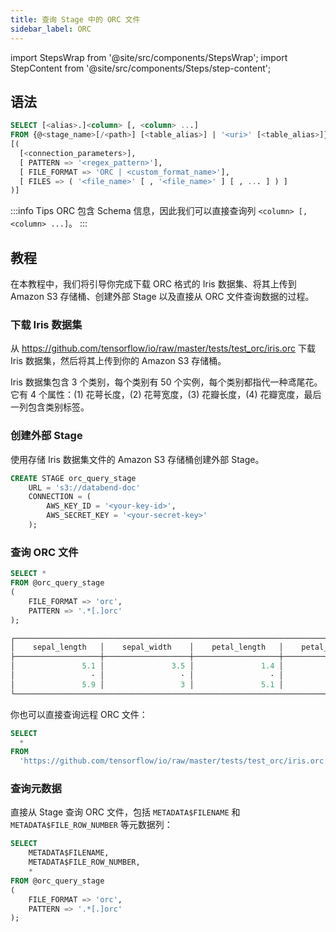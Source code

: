 ```yaml
---
title: 查询 Stage 中的 ORC 文件
sidebar_label: ORC
---
```

import StepsWrap from '@site/src/components/StepsWrap';
import StepContent from '@site/src/components/Steps/step-content';

## 语法

```sql
SELECT [<alias>.]<column> [, <column> ...]
FROM {@<stage_name>[/<path>] [<table_alias>] | '<uri>' [<table_alias>]}
[(
  [<connection_parameters>],
  [ PATTERN => '<regex_pattern>'],
  [ FILE_FORMAT => 'ORC | <custom_format_name>'],
  [ FILES => ( '<file_name>' [ , '<file_name>' ] [ , ... ] ) ]
)]
```

:::info Tips
ORC 包含 Schema 信息，因此我们可以直接查询列 `<column> [, <column> ...]`。
:::

## 教程

在本教程中，我们将引导你完成下载 ORC 格式的 Iris 数据集、将其上传到 Amazon S3 存储桶、创建外部 Stage 以及直接从 ORC 文件查询数据的过程。

<StepsWrap>
<StepContent number="1">

### 下载 Iris 数据集

从 https://github.com/tensorflow/io/raw/master/tests/test_orc/iris.orc 下载 Iris 数据集，然后将其上传到你的 Amazon S3 存储桶。

Iris 数据集包含 3 个类别，每个类别有 50 个实例，每个类别都指代一种鸢尾花。它有 4 个属性：(1) 花萼长度，(2) 花萼宽度，(3) 花瓣长度，(4) 花瓣宽度，最后一列包含类别标签。

</StepContent>
<StepContent number="2">

### 创建外部 Stage

使用存储 Iris 数据集文件的 Amazon S3 存储桶创建外部 Stage。

```sql
CREATE STAGE orc_query_stage
    URL = 's3://databend-doc'
    CONNECTION = (
        AWS_KEY_ID = '<your-key-id>',
        AWS_SECRET_KEY = '<your-secret-key>'
    );
```

</StepContent>
<StepContent number="3">

### 查询 ORC 文件

```sql
SELECT *
FROM @orc_query_stage
(
    FILE_FORMAT => 'orc',
    PATTERN => '.*[.]orc'
);

┌──────────────────────────────────────────────────────────────────────────────────────────────────┐
│    sepal_length   │    sepal_width    │    petal_length   │    petal_width    │      species     │
├───────────────────┼───────────────────┼───────────────────┼───────────────────┼──────────────────┤
│               5.1 │               3.5 │               1.4 │               0.2 │ setosa           │
│                 · │                 · │                 · │                 · │ ·                │
│               5.9 │                 3 │               5.1 │               1.8 │ virginica        │
└──────────────────────────────────────────────────────────────────────────────────────────────────┘
```

你也可以直接查询远程 ORC 文件：

```sql
SELECT
  *
FROM
  'https://github.com/tensorflow/io/raw/master/tests/test_orc/iris.orc' (file_format => 'orc');
```

</StepContent>
<StepContent number="4">

### 查询元数据

直接从 Stage 查询 ORC 文件，包括 `METADATA$FILENAME` 和 `METADATA$FILE_ROW_NUMBER` 等元数据列：

```sql
SELECT
    METADATA$FILENAME,
    METADATA$FILE_ROW_NUMBER,
    *
FROM @orc_query_stage
(
    FILE_FORMAT => 'orc',
    PATTERN => '.*[.]orc'
);
```

</StepContent>
</StepsWrap>